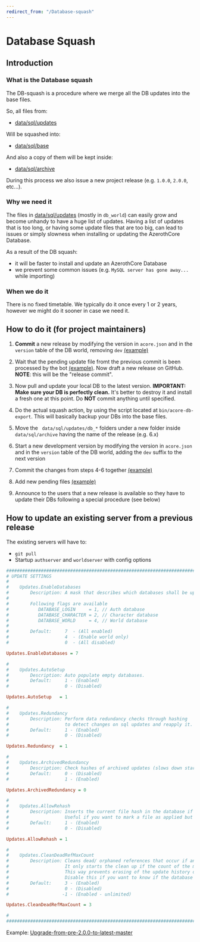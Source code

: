 ```yaml
---
redirect_from: "/Database-squash"
---
```


# Database Squash

## Introduction

### What is the Database squash

The DB-squash is a procedure where we merge all the DB updates into the base files.

So, all files from:

- [data/sql/updates](https://github.com/azerothcore/azerothcore-wotlk/tree/master/data/sql/updates)

Will be squashed into:

- [data/sql/base](https://github.com/azerothcore/azerothcore-wotlk/tree/master/data/sql/base)

And also a copy of them will be kept inside:

- [data/sql/archive](https://github.com/azerothcore/azerothcore-wotlk/tree/master/data/sql/archive)

During this process we also issue a new project release (e.g. `1.0.0`, `2.0.0`, etc...).

### Why we need it

The files in [data/sql/updates](https://github.com/azerothcore/azerothcore-wotlk/tree/master/data/sql/updates) (mostly in `db_world`) can easily grow and become unhandy to have a huge list of updates.
Having a list of updates that is too long, or having some update files that are too big, can lead to issues or simply slowness when installing or updating the AzerothCore Database.

As a result of the DB squash:

- it will be faster to install and update an AzerothCore Database
- we prevent some common issues (e.g. `MySQL server has gone away...` while importing)

### When we do it

There is no fixed timetable. We typically do it once every 1 or 2 years, however we might do it sooner in case we need it.

## How to do it (for project maintainers)

1) **Commit** a new release by modifying the version in `acore.json` and in the `version` table of the DB world, removing `dev` [(example)](https://github.com/azerothcore/azerothcore-wotlk/commit/2742a2ed37bec33544ca496b883ed50d6a50693e)

2) Wait that the pending update file fromt the previous commit is been processed by the bot [(example)](https://github.com/azerothcore/azerothcore-wotlk/commit/1fc22a74088e235e78fa02decbaf0864899477d7).
   Now draft a new release on GitHub. **NOTE**: this will be the "release commit".

3) Now pull and update your local DB to the latest version. **IMPORTANT: Make sure your DB is perfectly clean.**
  It's better to destroy it and install a fresh one at this point. Do **NOT** commit anything until specified.

4) Do the actual squash action, by using the script located at `bin/acore-db-export`. This will basically backup your DBs into the base files.

5) Move the ` data/sql/updates/db_*` folders under a new folder inside `data/sql/archive` having the name of the release (e.g. 6.x)

6) Start a new development version by modifying the version in `acore.json` and in the `version` table of the DB world, adding the `dev` suffix to the next version

7) Commit the changes from steps 4-6 together [(example)](https://github.com/azerothcore/azerothcore-wotlk/commit/0858526c9a678e90ffa830182c25434b36fee2c5)

8) Add new pending files [(example)](https://github.com/azerothcore/azerothcore-wotlk/pull/10292/commits/71f7023e1917ab7123118d4d65933dadcbe66d19)

9) Announce to the users that a new release is available so they have to update their DBs following a special procedure (see below)

## How to update an existing server from a previous release

The existing servers will have to:

- `git pull`
- Startup `authserver` and `worldserver` with config options
```ini
###################################################################################################
# UPDATE SETTINGS
#
#    Updates.EnableDatabases
#        Description: A mask that describes which databases shall be updated.
#
#        Following flags are available
#           DATABASE_LOGIN     = 1, // Auth database
#           DATABASE_CHARACTER = 2, // Character database
#           DATABASE_WORLD     = 4, // World database
#
#        Default:     7  - (All enabled)
#                     4  - (Enable world only)
#                     0  - (All disabled)

Updates.EnableDatabases = 7

#
#    Updates.AutoSetup
#        Description: Auto populate empty databases.
#        Default:     1 - (Enabled)
#                     0 - (Disabled)

Updates.AutoSetup   = 1

#
#    Updates.Redundancy
#        Description: Perform data redundancy checks through hashing
#                     to detect changes on sql updates and reapply it.
#        Default:     1 - (Enabled)
#                     0 - (Disabled)

Updates.Redundancy  = 1

#
#    Updates.ArchivedRedundancy
#        Description: Check hashes of archived updates (slows down startup).
#        Default:     0 - (Disabled)
#                     1 - (Enabled)

Updates.ArchivedRedundancy = 0

#
#    Updates.AllowRehash
#        Description: Inserts the current file hash in the database if it is left empty.
#                     Useful if you want to mark a file as applied but you don't know its hash.
#        Default:     1 - (Enabled)
#                     0 - (Disabled)

Updates.AllowRehash = 1

#
#    Updates.CleanDeadRefMaxCount
#        Description: Cleans dead/ orphaned references that occur if an update was removed or renamed and edited in one step.
#                     It only starts the clean up if the count of the missing updates is below or equal the Updates.CleanDeadRefMaxCount value.
#                     This way prevents erasing of the update history due to wrong source directory state (maybe wrong branch or bad revision).
#                     Disable this if you want to know if the database is in a possible "dirty state".
#        Default:     3 - (Enabled)
#                     0 - (Disabled)
#                    -1 - (Enabled - unlimited)

Updates.CleanDeadRefMaxCount = 3

#
###################################################################################################
```

Example: [Upgrade-from-pre-2.0.0-to-latest-master](https://www.azerothcore.org/wiki/Upgrade-from-pre-2.0.0-to-latest-master)

